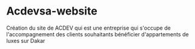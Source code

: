 # Acdevsa-website
Création du site de ACDEV qui est une entreprise qui s'occupe de l'accompagnement des clients souhaitants bénéficier d'appartements de luxes sur Dakar
